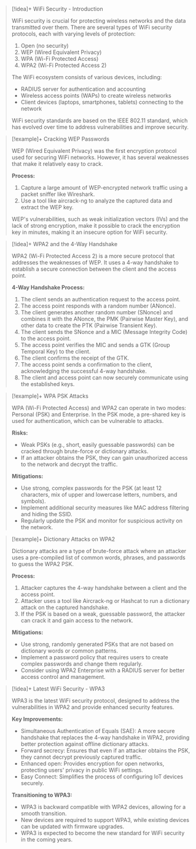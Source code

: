 > [!idea]+ WiFi Security - Introduction
>
> WiFi security is crucial for protecting wireless networks and the data transmitted over them. There are several types of WiFi security protocols, each with varying levels of protection:
>
> 1. Open (no security)
> 2. WEP (Wired Equivalent Privacy)
> 3. WPA (Wi-Fi Protected Access)
> 4. WPA2 (Wi-Fi Protected Access 2)
>
> The WiFi ecosystem consists of various devices, including:
> - RADIUS server for authentication and accounting
> - Wireless access points (WAPs) to create wireless networks
> - Client devices (laptops, smartphones, tablets) connecting to the network
>
> WiFi security standards are based on the IEEE 802.11 standard, which has evolved over time to address vulnerabilities and improve security.

> [!example]+ Cracking WEP Passwords
>
> WEP (Wired Equivalent Privacy) was the first encryption protocol used for securing WiFi networks. However, it has several weaknesses that make it relatively easy to crack.
>
> **Process:**
> 1. Capture a large amount of WEP-encrypted network traffic using a packet sniffer like Wireshark.
> 2. Use a tool like aircrack-ng to analyze the captured data and extract the WEP key.
> 
> WEP's vulnerabilities, such as weak initialization vectors (IVs) and the lack of strong encryption, make it possible to crack the encryption key in minutes, making it an insecure option for WiFi security.

> [!idea]+ WPA2 and the 4-Way Handshake
>
> WPA2 (Wi-Fi Protected Access 2) is a more secure protocol that addresses the weaknesses of WEP. It uses a 4-way handshake to establish a secure connection between the client and the access point.
>
> **4-Way Handshake Process:**
> 1. The client sends an authentication request to the access point.
> 2. The access point responds with a random number (ANonce).
> 3. The client generates another random number (SNonce) and combines it with the ANonce, the PMK (Pairwise Master Key), and other data to create the PTK (Pairwise Transient Key).
> 4. The client sends the SNonce and a MIC (Message Integrity Code) to the access point.
> 5. The access point verifies the MIC and sends a GTK (Group Temporal Key) to the client.
> 6. The client confirms the receipt of the GTK.
> 7. The access point sends a confirmation to the client, acknowledging the successful 4-way handshake.
> 8. The client and access point can now securely communicate using the established keys.


> [!example]+ WPA PSK Attacks
>
> WPA (Wi-Fi Protected Access) and WPA2 can operate in two modes: Personal (PSK) and Enterprise. In the PSK mode, a pre-shared key is used for authentication, which can be vulnerable to attacks.
>
> **Risks:**
> - Weak PSKs (e.g., short, easily guessable passwords) can be cracked through brute-force or dictionary attacks.
> - If an attacker obtains the PSK, they can gain unauthorized access to the network and decrypt the traffic.
>
> **Mitigations:**
> - Use strong, complex passwords for the PSK (at least 12 characters, mix of upper and lowercase letters, numbers, and symbols).
> - Implement additional security measures like MAC address filtering and hiding the SSID.
> - Regularly update the PSK and monitor for suspicious activity on the network.

> [!example]+ Dictionary Attacks on WPA2
>
> Dictionary attacks are a type of brute-force attack where an attacker uses a pre-compiled list of common words, phrases, and passwords to guess the WPA2 PSK.
>
> **Process:**
> 1. Attacker captures the 4-way handshake between a client and the access point.
> 2. Attacker uses a tool like Aircrack-ng or Hashcat to run a dictionary attack on the captured handshake.
> 3. If the PSK is based on a weak, guessable password, the attacker can crack it and gain access to the network.
>
> **Mitigations:**
> - Use strong, randomly generated PSKs that are not based on dictionary words or common patterns.
> - Implement a password policy that requires users to create complex passwords and change them regularly.
> - Consider using WPA2 Enterprise with a RADIUS server for better access control and management.

> [!idea]+ Latest WiFi Security - WPA3
>
> WPA3 is the latest WiFi security protocol, designed to address the vulnerabilities in WPA2 and provide enhanced security features.
>
> **Key Improvements:**
> - Simultaneous Authentication of Equals (SAE): A more secure handshake that replaces the 4-way handshake in WPA2, providing better protection against offline dictionary attacks.
> - Forward secrecy: Ensures that even if an attacker obtains the PSK, they cannot decrypt previously captured traffic.
> - Enhanced open: Provides encryption for open networks, protecting users' privacy in public WiFi settings.
> - Easy Connect: Simplifies the process of configuring IoT devices securely.
>
> **Transitioning to WPA3:**
> - WPA3 is backward compatible with WPA2 devices, allowing for a smooth transition.
> - New devices are required to support WPA3, while existing devices can be updated with firmware upgrades.
> - WPA3 is expected to become the new standard for WiFi security in the coming years.

